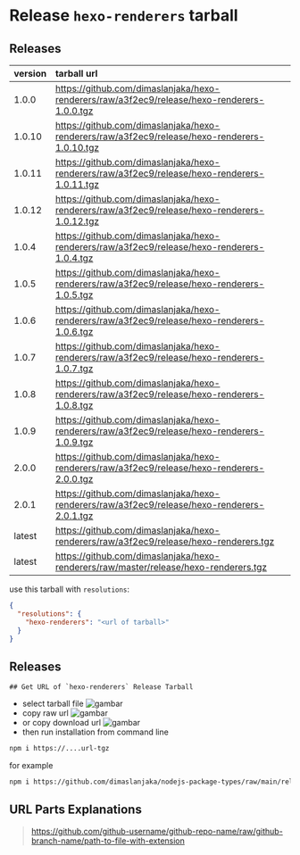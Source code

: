 # Release `hexo-renderers` tarball
## Releases
| version | tarball url |
| :--- | :--- |
| 1.0.0 | https://github.com/dimaslanjaka/hexo-renderers/raw/a3f2ec9/release/hexo-renderers-1.0.0.tgz |
| 1.0.10 | https://github.com/dimaslanjaka/hexo-renderers/raw/a3f2ec9/release/hexo-renderers-1.0.10.tgz |
| 1.0.11 | https://github.com/dimaslanjaka/hexo-renderers/raw/a3f2ec9/release/hexo-renderers-1.0.11.tgz |
| 1.0.12 | https://github.com/dimaslanjaka/hexo-renderers/raw/a3f2ec9/release/hexo-renderers-1.0.12.tgz |
| 1.0.4 | https://github.com/dimaslanjaka/hexo-renderers/raw/a3f2ec9/release/hexo-renderers-1.0.4.tgz |
| 1.0.5 | https://github.com/dimaslanjaka/hexo-renderers/raw/a3f2ec9/release/hexo-renderers-1.0.5.tgz |
| 1.0.6 | https://github.com/dimaslanjaka/hexo-renderers/raw/a3f2ec9/release/hexo-renderers-1.0.6.tgz |
| 1.0.7 | https://github.com/dimaslanjaka/hexo-renderers/raw/a3f2ec9/release/hexo-renderers-1.0.7.tgz |
| 1.0.8 | https://github.com/dimaslanjaka/hexo-renderers/raw/a3f2ec9/release/hexo-renderers-1.0.8.tgz |
| 1.0.9 | https://github.com/dimaslanjaka/hexo-renderers/raw/a3f2ec9/release/hexo-renderers-1.0.9.tgz |
| 2.0.0 | https://github.com/dimaslanjaka/hexo-renderers/raw/a3f2ec9/release/hexo-renderers-2.0.0.tgz |
| 2.0.1 | https://github.com/dimaslanjaka/hexo-renderers/raw/a3f2ec9/release/hexo-renderers-2.0.1.tgz |
| latest | https://github.com/dimaslanjaka/hexo-renderers/raw/a3f2ec9/release/hexo-renderers.tgz |
| latest | https://github.com/dimaslanjaka/hexo-renderers/raw/master/release/hexo-renderers.tgz |

use this tarball with `resolutions`:
```json
{
  "resolutions": {
    "hexo-renderers": "<url of tarball>"
  }
}
```

## Releases

    ## Get URL of `hexo-renderers` Release Tarball
- select tarball file
![gambar](https://user-images.githubusercontent.com/12471057/203216375-8af4b5d9-00c2-40fb-8d3d-d220beaabd46.png)
- copy raw url
![gambar](https://user-images.githubusercontent.com/12471057/203216508-7590cbb9-a1ce-47d6-96ca-8d82149f0762.png)
- or copy download url
![gambar](https://user-images.githubusercontent.com/12471057/203216541-3807d2c3-5213-49f3-b93d-c626dbae3b2e.png)
- then run installation from command line
```bash
npm i https://....url-tgz
```
for example
```bash
npm i https://github.com/dimaslanjaka/nodejs-package-types/raw/main/release/nodejs-package-types.tgz
```

## URL Parts Explanations
> https://github.com/github-username/github-repo-name/raw/github-branch-name/path-to-file-with-extension